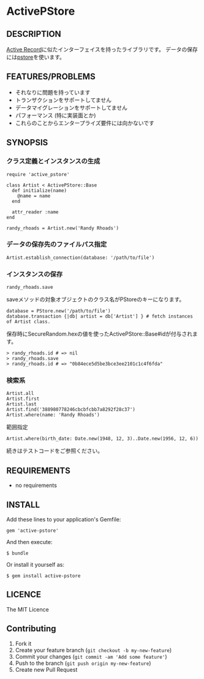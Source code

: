 # ActivePStore

## DESCRIPTION

[Active Record](https://github.com/rails/rails/tree/master/activerecord)に似たインターフェイスを持ったライブラリです。
データの保存には[pstore](http://docs.ruby-lang.org/ja/2.2.0/library/pstore.html)を使います。

## FEATURES/PROBLEMS

* それなりに問題を持っています
* トランザクションをサポートしてません
* データマイグレーションをサポートしてません
* パフォーマンス (特に実装面とか)
* これらのことからエンタープライズ要件には向かないです

## SYNOPSIS

### クラス定義とインスタンスの生成

```
require 'active_pstore'

class Artist < ActivePStore::Base
  def initialize(name)
    @name = name
  end

  attr_reader :name
end

randy_rhoads = Artist.new('Randy Rhoads')
```

### データの保存先のファイルパス指定

```
Artist.establish_connection(database: '/path/to/file')
```

### インスタンスの保存

```
randy_rhoads.save
```

saveメソッドの対象オブジェクトのクラス名がPStoreのキーになります。

```
database = PStore.new('/path/to/file')
database.transaction {|db| artist = db['Artist'] } # fetch instances of Artist class.
```

保存時にSecureRandom.hexの値を使ったActivePStore::Base#idが付与されます。

```
> randy_rhoads.id # => nil 
> randy_rhoads.save
> randy_rhoads.id # => "0b84ece5d5be3bce3ee2101c1c4f6fda"
```

### 検索系

```
Artist.all
Artist.first
Artist.last
Artist.find('388980778246cbcbfcbb7a8292f28c37')
Artist.where(name: 'Randy Rhoads')
```

範囲指定

```
Artist.where(birth_date: Date.new(1948, 12, 3)..Date.new(1956, 12, 6))
```

続きはテストコードをご参照ください。

## REQUIREMENTS

* no requirements

## INSTALL

Add these lines to your application's Gemfile:

```
gem 'active-pstore'
```

And then execute:

```
$ bundle
```

Or install it yourself as:

```
$ gem install active-pstore
```

## LICENCE

The MIT Licence

## Contributing

1. Fork it
2. Create your feature branch (`git checkout -b my-new-feature`)
3. Commit your changes (`git commit -am 'Add some feature'`)
4. Push to the branch (`git push origin my-new-feature`)
5. Create new Pull Request
